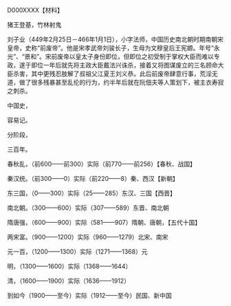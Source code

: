 D000XXXX【材料】

猪王登基，竹林射鬼



刘子业（449年2月25日－466年1月1日），小字法师，中国历史南北朝时期南朝宋皇帝，史称“前废帝”。他是宋孝武帝刘骏长子，生母为文穆皇后王宪嫄。年号“永光”、“景和”。宋前废帝以皇太子身份即位，但即位之初受制于掌权大臣而难以专政，遂于即位一年后就先将主政大臣戴法兴诛杀，接着又将图谋废立的三名顾命大臣杀害，其中更残忍肢解了叔祖父江夏王刘义恭。此后前废帝肆意行事，荒淫无道，做了很多残暴甚至乱伦的行为，约半年后就在阮佃夫等人策划下，被主衣寿寂之刺杀。



中国史，

容易记。

分阶段，

三百年。





春秋乱，（前600——前300）实际（前770——前256）【春秋、战国】

秦汉统。（前300——0）实际（前220——8）秦、西汉【新朝】



东三国，（0——300）实际（25——285）东汉、三国【西晋】

南北朝。（300——600）实际（307——589）东晋、南北朝



隋唐强，（600——900）实际（581——907）隋朝、唐朝，【五代十国】

两宋富。（900——1200）实际（960——1279）北宋、南宋



元一百，（1200——1300）实际（1271——1368）元

明，（1300——1600）实际（1368——1644）



清，（1600——1900）实际（1636——1912）

到如今（1900——至今）实际（1912——至今）民国、新中国